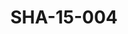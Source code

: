 ---
pid: SHA-15-004
title: SHA-15-004
language: en
collection: Sharhabil Ahmed
original_label: 
rights: Sharhabil Ahmed
location_of_original: Sharhabil Ahmed
photographer_or_studio: 
scanned_from: photograph 12.9 by 18.2
_date: '1962'
location: Khartoum, Airport
description: Alkir Ahmed al Mustafa Sharhabil Ahmed Hassan Saroji and Ahmed Daoud
additional_notes: 
permission_display: 'yes'
on_server: 'no'
on_website: 'no'
permalink: /photopages/en/SHA-15-004.html
layout: photo-page
---